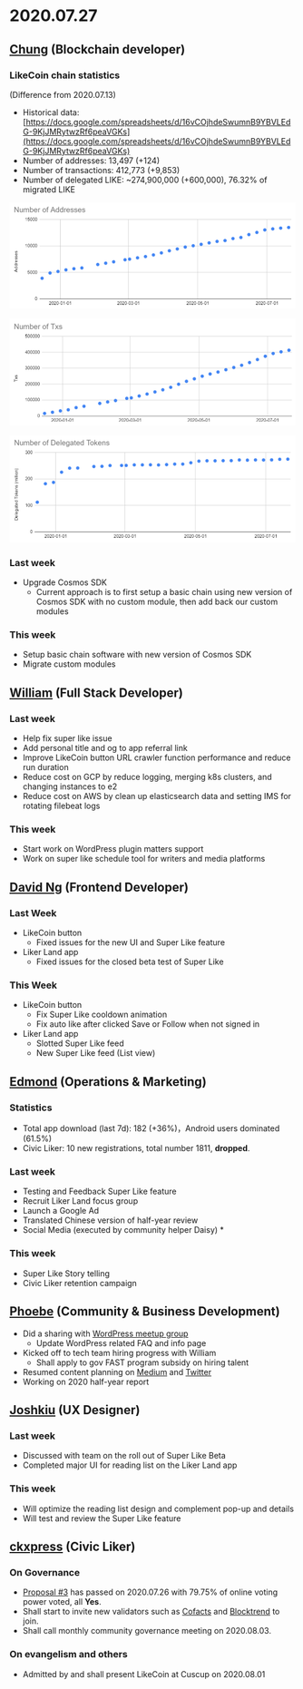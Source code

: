 # 2020.07.27

## ​[Chung](https://like.co/chungwu) \(Blockchain developer\) <a id="chung-blockchain-developer"></a>

### LikeCoin chain statistics <a id="likecoin-chain-statistics"></a>

\(Difference from 2020.07.13\)

* Historical data: [https://docs.google.com/spreadsheets/d/16vCOjhdeSwumnB9YBVLEdG-9KjJMRytwzRf6peaVGKs](https://docs.google.com/spreadsheets/d/16vCOjhdeSwumnB9YBVLEdG-9KjJMRytwzRf6peaVGKs)​
* Number of addresses: 13,497 \(+124\)
* Number of transactions: 412,773 \(+9,853\)
* Number of delegated LIKE: ~274,900,000 \(+600,000\), 76.32% of migrated LIKE

![](../.gitbook/assets/image%20%2882%29.png)

![](../.gitbook/assets/image%20%2881%29.png)

![](../.gitbook/assets/image%20%2883%29.png)

### Last week <a id="last-week"></a>

* Upgrade Cosmos SDK
  * Current approach is to first setup a basic chain using new version of Cosmos SDK with no custom module, then add back our custom modules

### This week <a id="this-week"></a>

* Setup basic chain software with new version of Cosmos SDK
* Migrate custom modules

## ​[William](https://like.co/williamchong007) \(Full Stack Developer\) <a id="william-full-stack-developer"></a>

### Last week <a id="last-week-1"></a>

* Help fix super like issue
* Add personal title and og to app referral link
* Improve LikeCoin button URL crawler function performance and reduce run duration
* Reduce cost on GCP by reduce logging, merging k8s clusters, and changing instances to e2
* Reduce cost on AWS by clean up elasticsearch data and setting IMS for rotating filebeat logs

### This week <a id="this-week-1"></a>

* Start work on WordPress plugin matters support
* Work on super like schedule tool for writers and media platforms

## ​[David Ng](https://github.com/nwingt) \(Frontend Developer\) <a id="david-ng-frontend-developer"></a>

### Last Week <a id="last-week-2"></a>

* LikeCoin button
  * Fixed issues for the new UI and Super Like feature
* Liker Land app
  * Fixed issues for the closed beta test of Super Like

### **This Week** <a id="this-week-2"></a>

* LikeCoin button
  * Fix Super Like cooldown animation
  * Fix auto like after clicked Save or Follow when not signed in
* Liker Land app
  * Slotted Super Like feed
  * New Super Like feed \(List view\)

## **​**[**Edmond**](https://like.co/edmondyu) **\(Operations & Marketing\)** <a id="edmond-operations-and-marketing"></a>

### **Statistics** <a id="statistics"></a>

* Total app download \(last 7d\): 182 \(+36%\)，Android users dominated \(61.5%\)
* Civic Liker: 10 new registrations, total number 1811, **dropped**.

### **Last week** <a id="last-week-3"></a>

* Testing and Feedback Super Like feature
* Recruit Liker Land focus group
* Launch a Google Ad
* Translated Chinese version of half-year review
* Social Media \(executed by community helper Daisy\)
  * 

### This week <a id="this-week-3"></a>

* Super Like Story telling
* Civic Liker retention campaign

## ​[Phoebe](https://like.co/phoebe_fb) \(Community & Business Development\) <a id="fbf6"></a>

* Did a sharing with [WordPress meetup group ](https://www.meetup.com/Elementor-Hong-Kong/events/270787522/)
  * Update WordPress related FAQ and info page
* Kicked off to tech team hiring progress with William 
  * Shall apply to gov FAST program subsidy on hiring talent 
* Resumed content planning on [Medium](https://medium.com/likecoin) and [Twitter](https://twitter.com/likecoin)
* Working on 2020 half-year report   

## ​[Joshkiu](https://like.co/joshkiu) \(UX Designer\) <a id="joshkiu-ux-designer"></a>

### Last week <a id="last-week-4"></a>

* Discussed with team on the roll out of Super Like Beta
* Completed major UI for reading list on the Liker Land app

### This week <a id="this-week-4"></a>

* Will optimize the reading list design and complement pop-up and details
* Will test and review the Super Like feature

## ​[ckxpress](https://like.co/ckxpress) \(Civic Liker\) <a id="fbf6-1"></a>

### **On Governance**

* [Proposal \#3](https://likecoin.bigdipper.live/proposals/3) has passed on 2020.07.26 with 79.75% of online voting power voted, all **Yes**.
* Shall start to invite new validators such as [Cofacts](https://cofacts.g0v.tw/) and [Blocktrend](https://blocktrend.substack.com/) to join.
* Shall call monthly community governance meeting on 2020.08.03.

### On evangelism and others

* Admitted by and shall present LikeCoin at Cuscup on 2020.08.01

